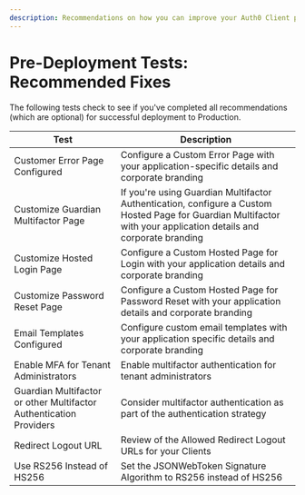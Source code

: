 ```yaml
---
description: Recommendations on how you can improve your Auth0 Client prior to production deployment
---
```


# Pre-Deployment Tests: Recommended Fixes

The following tests check to see if you've completed all recommendations (which are optional) for successful deployment to Production.

| Test | Description |
| ---- | ----------- |
| Customer Error Page Configured | Configure a Custom Error Page with your application-specific details and corporate branding |
| Customize Guardian Multifactor Page | If you're using Guardian Multifactor Authentication, configure a Custom Hosted Page for Guardian Multifactor with your application details and corporate branding |
| Customize Hosted Login Page | Configure a Custom Hosted Page for Login with your application details and corporate branding |
| Customize Password Reset Page | Configure a Custom Hosted Page for Password Reset with your application details and corporate branding |
| Email Templates Configured | Configure custom email templates with your application specific details and corporate branding |
| Enable MFA for Tenant Administrators | Enable multifactor authentication for tenant administrators |
| Guardian Multifactor or other Multifactor Authentication Providers | Consider multifactor authentication as part of the authentication strategy |
| Redirect Logout URL | Review of the Allowed Redirect Logout URLs for your Clients |
| Use RS256 Instead of HS256 | Set the JSONWebToken Signature Algorithm to RS256 instead of HS256 |